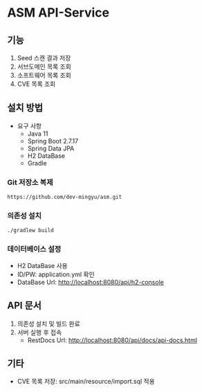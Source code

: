 # ASM API-Service


## 기능
1. Seed 스캔 결과 저장
2. 서브도메인 목록 조회
3. 소프트웨어 목록 조회
4. CVE 목록 조회


## 설치 방법
- 요구 사항
  - Java 11
  - Spring Boot 2.7.17
  - Spring Data JPA
  - H2 DataBase
  - Gradle

### Git 저장소 복제
    https://github.com/dev-mingyu/asm.git

### 의존성 설치
    ./gradlew build

### 데이터베이스 설정
- H2 DataBase 사용
- ID/PW: application.yml 확인
- DataBase Url: <http://localhost:8080/api/h2-console>


## API 문서
1. 의존성 설치 및 빌드 완료
2. 서버 실행 후 접속
   - RestDocs Url: <http://localhost:8080/api/docs/api-docs.html>


## 기타
- CVE 목록 저장: src/main/resource/import.sql 적용